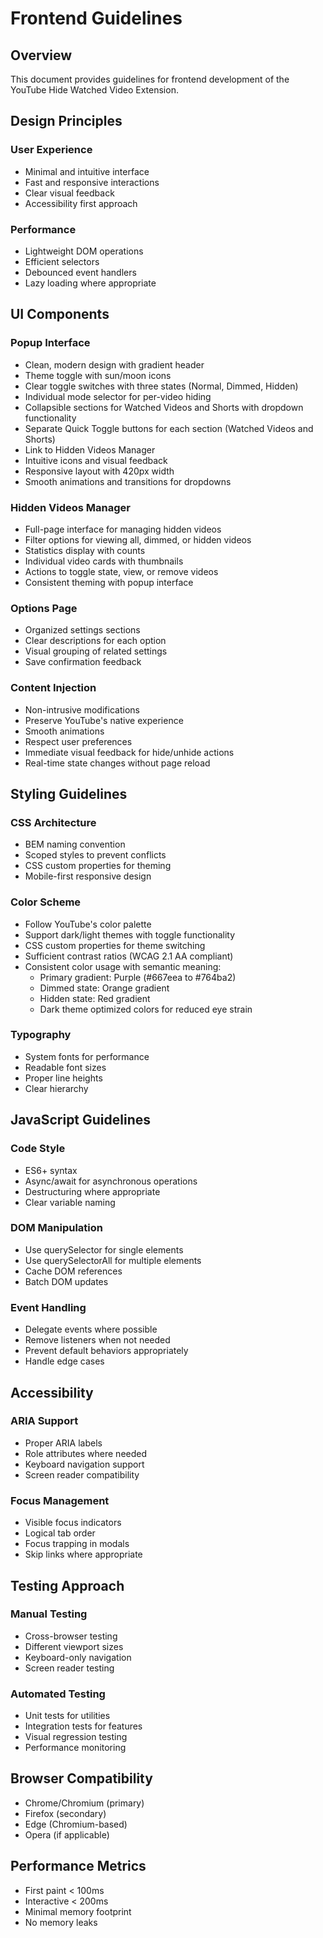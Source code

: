 # Frontend Guidelines

## Overview
This document provides guidelines for frontend development of the YouTube Hide Watched Video Extension.

## Design Principles

### User Experience
- Minimal and intuitive interface
- Fast and responsive interactions
- Clear visual feedback
- Accessibility first approach

### Performance
- Lightweight DOM operations
- Efficient selectors
- Debounced event handlers
- Lazy loading where appropriate

## UI Components

### Popup Interface
- Clean, modern design with gradient header
- Theme toggle with sun/moon icons
- Clear toggle switches with three states (Normal, Dimmed, Hidden)
- Individual mode selector for per-video hiding
- Collapsible sections for Watched Videos and Shorts with dropdown functionality
- Separate Quick Toggle buttons for each section (Watched Videos and Shorts)
- Link to Hidden Videos Manager
- Intuitive icons and visual feedback
- Responsive layout with 420px width
- Smooth animations and transitions for dropdowns

### Hidden Videos Manager
- Full-page interface for managing hidden videos
- Filter options for viewing all, dimmed, or hidden videos
- Statistics display with counts
- Individual video cards with thumbnails
- Actions to toggle state, view, or remove videos
- Consistent theming with popup interface

### Options Page
- Organized settings sections
- Clear descriptions for each option
- Visual grouping of related settings
- Save confirmation feedback

### Content Injection
- Non-intrusive modifications
- Preserve YouTube's native experience
- Smooth animations
- Respect user preferences
- Immediate visual feedback for hide/unhide actions
- Real-time state changes without page reload

## Styling Guidelines

### CSS Architecture
- BEM naming convention
- Scoped styles to prevent conflicts
- CSS custom properties for theming
- Mobile-first responsive design

### Color Scheme
- Follow YouTube's color palette
- Support dark/light themes with toggle functionality
- CSS custom properties for theme switching
- Sufficient contrast ratios (WCAG 2.1 AA compliant)
- Consistent color usage with semantic meaning:
  - Primary gradient: Purple (#667eea to #764ba2)
  - Dimmed state: Orange gradient
  - Hidden state: Red gradient
  - Dark theme optimized colors for reduced eye strain

### Typography
- System fonts for performance
- Readable font sizes
- Proper line heights
- Clear hierarchy

## JavaScript Guidelines

### Code Style
- ES6+ syntax
- Async/await for asynchronous operations
- Destructuring where appropriate
- Clear variable naming

### DOM Manipulation
- Use querySelector for single elements
- Use querySelectorAll for multiple elements
- Cache DOM references
- Batch DOM updates

### Event Handling
- Delegate events where possible
- Remove listeners when not needed
- Prevent default behaviors appropriately
- Handle edge cases

## Accessibility

### ARIA Support
- Proper ARIA labels
- Role attributes where needed
- Keyboard navigation support
- Screen reader compatibility

### Focus Management
- Visible focus indicators
- Logical tab order
- Focus trapping in modals
- Skip links where appropriate

## Testing Approach

### Manual Testing
- Cross-browser testing
- Different viewport sizes
- Keyboard-only navigation
- Screen reader testing

### Automated Testing
- Unit tests for utilities
- Integration tests for features
- Visual regression testing
- Performance monitoring

## Browser Compatibility
- Chrome/Chromium (primary)
- Firefox (secondary)
- Edge (Chromium-based)
- Opera (if applicable)

## Performance Metrics
- First paint < 100ms
- Interactive < 200ms
- Minimal memory footprint
- No memory leaks